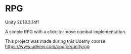 # RPG

Unity 2018.3.14f1

A simple RPG with a click-to-move combat implementation.

This project was made during this Udemy course: https://www.udemy.com/course/unityrpg
